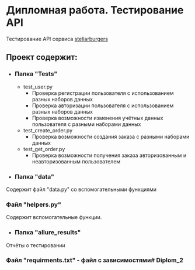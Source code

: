# Дипломная работа. Тестирование API

Тестирование API сервисa [stellarburgers](https://stellarburgers.nomoreparties.site/)

## Проект содержит:
- ### Папка "Tests"
  + test_user.py
    - Проверка регистрации пользователя с использованием разных наборов данных
    - Проверка авторизации пользователя с использованием разных наборов данных
    - Проверка возможности изменения учётных данных пользователя с разными наборами данных
  + test_create_order.py
    - Проверка возможности создания заказа с разными наборами данных
  + test_get_order.py
    - Проверка возможности получения заказа авторизованным и неавторизованным пользователем  


- ### Папка "data"
Содержит файл "data.py" со вспомогательными функциями

### Файл "helpers.py"
Содержит вспомогательные функции.

- ### Папка "allure_results"
Отчёты о тестировании

### Файл "requirments.txt" - файл с зависимостями# Diplom_2
